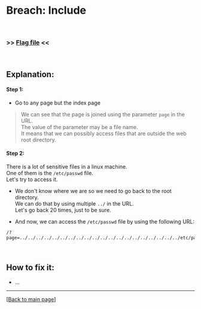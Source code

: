 # Breach: Include


<br>

### >> [Flag file](../flag) <<

<br>


## Explanation:


#### Step 1:

- Go to any page but the index page

> We can see that the page is joined using the parameter `page` in the URL.<br>
> The value of the parameter may be a file name.<br>
> It means that we can possibly access files that are outside the web root directory.


#### Step 2:

There is a lot of sensitive files in a linux machine.<br>
One of them is the `/etc/passwd` file.<br>
Let's try to access it.

- We don't know where we are so we need to go back to the root directory.<br>
  We can do that by using multiple `../` in the URL.<br>
  Let's go back 20 times, just to be sure.

- And now, we can access the `/etc/passwd` file by using the following URL:
```
/?page=../../../../../../../../../../../../../../../../../../../../etc/passwd
```


<br>


## How to fix it:

- ...


---

[[Back to main page](/#darkly)]
